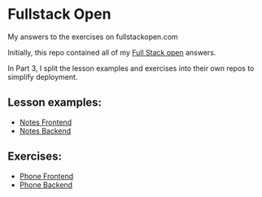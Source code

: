 # Fullstack Open

My answers to the exercises on fullstackopen.com

Initially, this repo contained all of my [Full Stack open](https://fullstackopen.com/en/) answers.

In Part 3, I split the lesson examples and exercises into their own repos to simplify deployment.

## Lesson examples:
* [Notes Frontend](https://github.com/astroud/fullstackopen-notes-frontend)
* [Notes Backend](https://github.com/astroud/fullstackopen-notes-backend)

## Exercises:
* [Phone Frontend](https://github.com/astroud/fullstackopen-phone-frontend)
* [Phone Backend](https://github.com/astroud/fullstackopen-phone-backend)